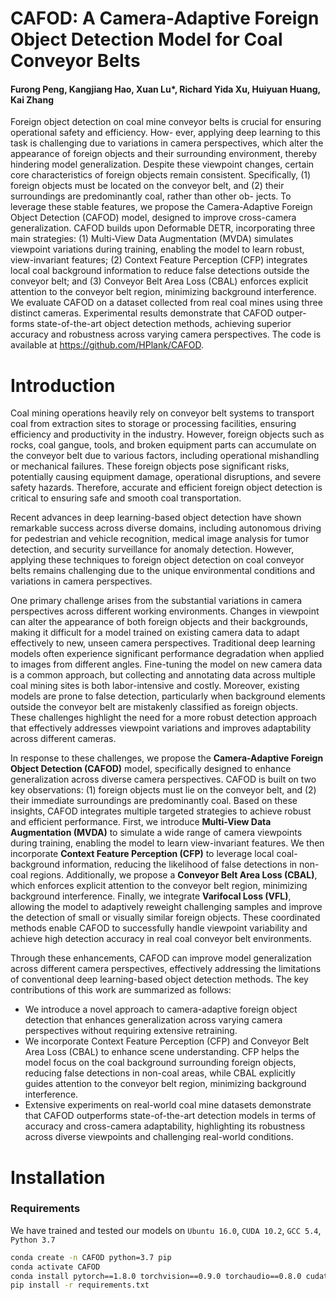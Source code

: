 # CAFOD: A Camera-Adaptive Foreign Object Detection Model for Coal Conveyor Belts

#### Furong Peng, Kangjiang Hao, Xuan Lu*, Richard Yida Xu, Huiyuan Huang, Kai Zhang
Foreign object detection on coal mine conveyor belts is crucial for ensuring operational safety and efficiency. How-
ever, applying deep learning to this task is challenging due to variations in camera perspectives, which alter the
appearance of foreign objects and their surrounding environment, thereby hindering model generalization. Despite
these viewpoint changes, certain core characteristics of foreign objects remain consistent. Specifically, (1) foreign
objects must be located on the conveyor belt, and (2) their surroundings are predominantly coal, rather than other ob-
jects. To leverage these stable features, we propose the Camera-Adaptive Foreign Object Detection (CAFOD) model,
designed to improve cross-camera generalization. CAFOD builds upon Deformable DETR, incorporating three main
strategies: (1) Multi-View Data Augmentation (MVDA) simulates viewpoint variations during training, enabling the
model to learn robust, view-invariant features; (2) Context Feature Perception (CFP) integrates local coal background
information to reduce false detections outside the conveyor belt; and (3) Conveyor Belt Area Loss (CBAL) enforces
explicit attention to the conveyor belt region, minimizing background interference. We evaluate CAFOD on a dataset
collected from real coal mines using three distinct cameras. Experimental results demonstrate that CAFOD outper-
forms state-of-the-art object detection methods, achieving superior accuracy and robustness across varying camera
perspectives. The code is available at https://github.com/HPlank/CAFOD.


# Introduction
Coal mining operations heavily rely on conveyor belt systems to transport coal from extraction sites to storage or processing facilities, ensuring efficiency and productivity in the industry. However, foreign objects such as rocks, coal gangue, tools, and broken equipment parts can accumulate on the conveyor belt due to various factors, including operational mishandling or mechanical failures. These foreign objects pose significant risks, potentially causing equipment damage, operational disruptions, and severe safety hazards. Therefore, accurate and efficient foreign object detection is critical to ensuring safe and smooth coal transportation.

Recent advances in deep learning-based object detection have shown remarkable success across diverse domains, including autonomous driving for pedestrian and vehicle recognition, medical image analysis for tumor detection, and security surveillance for anomaly detection. However, applying these techniques to foreign object detection on coal conveyor belts remains challenging due to the unique environmental conditions and variations in camera perspectives.

One primary challenge arises from the substantial variations in camera perspectives across different working environments. Changes in viewpoint can alter the appearance of both foreign objects and their backgrounds, making it difficult for a model trained on existing camera data to adapt effectively to new, unseen camera perspectives. Traditional deep learning models often experience significant performance degradation when applied to images from different angles. Fine-tuning the model on new camera data is a common approach, but collecting and annotating data across multiple coal mining sites is both labor-intensive and costly. Moreover, existing models are prone to false detection, particularly when background elements outside the conveyor belt are mistakenly classified as foreign objects. These challenges highlight the need for a more robust detection approach that effectively addresses viewpoint variations and improves adaptability across different cameras.

In response to these challenges, we propose the **Camera-Adaptive Foreign Object Detection (CAFOD)** model, specifically designed to enhance generalization across diverse camera perspectives. CAFOD is built on two key observations: (1) foreign objects must lie on the conveyor belt, and (2) their immediate surroundings are predominantly coal. Based on these insights, CAFOD integrates multiple targeted strategies to achieve robust and efficient performance. First, we introduce **Multi-View Data Augmentation (MVDA)** to simulate a wide range of camera viewpoints during training, enabling the model to learn view-invariant features. We then incorporate **Context Feature Perception (CFP)** to leverage local coal-background information, reducing the likelihood of false detections in non-coal regions. Additionally, we propose a **Conveyor Belt Area Loss (CBAL)**, which enforces explicit attention to the conveyor belt region, minimizing background interference. Finally, we integrate **Varifocal Loss (VFL)**, allowing the model to adaptively reweight challenging samples and improve the detection of small or visually similar foreign objects. These coordinated methods enable CAFOD to successfully handle viewpoint variability and achieve high detection accuracy in real coal conveyor belt environments.

Through these enhancements, CAFOD can improve model generalization across different camera perspectives, effectively addressing the limitations of conventional deep learning-based object detection methods. The key contributions of this work are summarized as follows:
- We introduce a novel approach to camera-adaptive foreign object detection that enhances generalization across varying camera perspectives without requiring extensive retraining.
- We incorporate Context Feature Perception (CFP) and Conveyor Belt Area Loss (CBAL) to enhance scene understanding. CFP helps the model focus on the coal background surrounding foreign objects, reducing false detections in non-coal areas, while CBAL explicitly guides attention to the conveyor belt region, minimizing background interference.
- Extensive experiments on real-world coal mine datasets demonstrate that CAFOD outperforms state-of-the-art detection models in terms of accuracy and cross-camera adaptability, highlighting its robustness across diverse viewpoints and challenging real-world conditions.
# Installation

### Requirements

We have trained and tested our models on `Ubuntu 16.0`, `CUDA 10.2`, `GCC 5.4`, `Python 3.7`

```bash
conda create -n CAFOD python=3.7 pip
conda activate CAFOD
conda install pytorch==1.8.0 torchvision==0.9.0 torchaudio==0.8.0 cudatoolkit=10.2 -c pytorch
pip install -r requirements.txt
```
